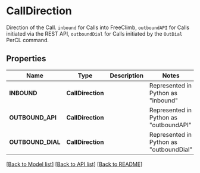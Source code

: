 # CallDirection

Direction of the Call. `inbound` for Calls into FreeClimb, `outboundAPI` for Calls initiated via the REST API,  `outboundDial` for Calls initiated by the `OutDial` PerCL command.
## Properties
Name | Type | Description | Notes
------------ | ------------- | ------------- | -------------
| **INBOUND** | **CallDirection** |  | Represented in Python as "inbound" |
| **OUTBOUND_API** | **CallDirection** |  | Represented in Python as "outboundAPI" |
| **OUTBOUND_DIAL** | **CallDirection** |  | Represented in Python as "outboundDial" |

[[Back to Model list]](../README.md#documentation-for-models) [[Back to API list]](../README.md#documentation-for-api-endpoints) [[Back to README]](../README.md)


